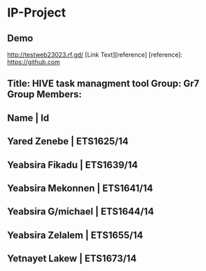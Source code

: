 # IP-Project
## Demo
http://testweb23023.rf.gd/
[Link Text][reference]
[reference]: https://github.com

Title: HIVE task managment tool
Group: Gr7
Group Members: 
------------------------------------------------------------------------------------------------------ 
Name                    | Id 
------------------------------------------------------------------------------------------------------           
Yared Zenebe            | ETS1625/14
------------------------------------------------------------------------------------------------------ 
Yeabsira Fikadu         | ETS1639/14
------------------------------------------------------------------------------------------------------
Yeabsira Mekonnen       | ETS1641/14
------------------------------------------------------------------------------------------------------ 
Yeabsira G/michael      | ETS1644/14
------------------------------------------------------------------------------------------------------
Yeabsira Zelalem        | ETS1655/14
------------------------------------------------------------------------------------------------------ 
Yetnayet Lakew          | ETS1673/14
------------------------------------------------------------------------------------------------------
